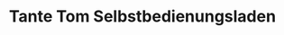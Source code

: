 ---
title: "Tante Tom Selbstbedienungsladen"
url: /berlin/tante-tom-selbstbedienungsladen/
shop: Andenken
---